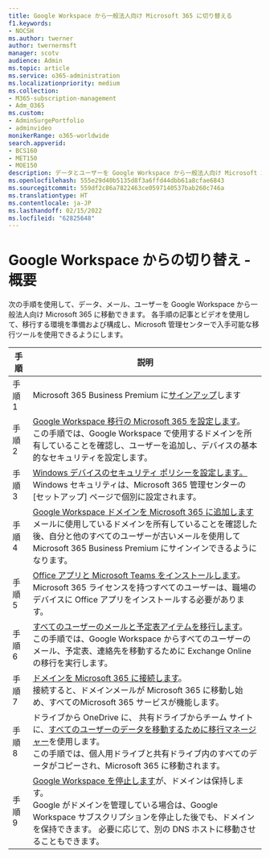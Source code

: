 ```yaml
---
title: Google Workspace から一般法人向け Microsoft 365 に切り替える
f1.keywords:
- NOCSH
ms.author: twerner
author: twernermsft
manager: scotv
audience: Admin
ms.topic: article
ms.service: o365-administration
ms.localizationpriority: medium
ms.collection:
- M365-subscription-management
- Adm_O365
ms.custom:
- AdminSurgePortfolio
- adminvideo
monikerRange: o365-worldwide
search.appverid:
- BCS160
- MET150
- MOE150
description: データとユーザーを Google Workspace から一般法人向け Microsoft 365 に移動する方法について説明します。
ms.openlocfilehash: 555e29d40b5135d8f3a6ffd44dbb61a8cfae6843
ms.sourcegitcommit: 559df2c86a7822463ce0597140537bab260c746a
ms.translationtype: HT
ms.contentlocale: ja-JP
ms.lasthandoff: 02/15/2022
ms.locfileid: "62825648"
---
```

# <a name="switch-from-google-workspace---overview"></a>Google Workspace からの切り替え - 概要

次の手順を使用して、データ、メール、ユーザーを Google Workspace から一般法人向け Microsoft 365 に移動できます。 各手順の記事とビデオを使用して、移行する環境を準備および構成し、Microsoft 管理センターで入手可能な移行ツールを使用できるようにします。


| 手順  |説明  |
|---------|---------|
|手順 1 | Microsoft 365 Business Premium に[サインアップ](../admin-overview/sign-up-for-office-365.md)します       |
|手順 2 | [Google Workspace 移行の Microsoft 365 を設定します](set-up-microsoft-365-forgoogle.md)。 </br> この手順では、Google Workspace で使用するドメインを所有していることを確認し、ユーザーを追加し、デバイスの基本的なセキュリティを設定します。 |
|手順 3 | [Windows デバイスのセキュリティ ポリシーを設定します。](../setup/secure-win-10-pcs.md)</br> Windows セキュリティは、Microsoft 365 管理センターの [セットアップ] ページで個別に設定されます。 |
|手順 4 | [Google Workspace ドメインを Microsoft 365 に追加します](add-google-domain.md) </br> メールに使用しているドメインを所有していることを確認した後、自分と他のすべてのユーザーが古いメールを使用して Microsoft 365 Business Premium にサインインできるようになります。 |
|手順 5 | [Office アプリと Microsoft Teams をインストールします](../setup/install-applications.md)。</br> Microsoft 365 ライセンスを持つすべてのユーザーは、職場のデバイスに Office アプリをインストールする必要があります。|
|手順 6 | [すべてのユーザーのメールと予定表アイテムを移行します](migrate-email.md)。</br> この手順では、Google Workspace からすべてのユーザーのメール、予定表、連絡先を移動するために Exchange Online の移行を実行します。  |
|手順 7 | [ドメインを Microsoft 365 に接続します](connect-domain-tom365.md)。 </br> 接続すると、ドメインメールが Microsoft 365 に移動し始め、すべてのMicrosoft 365 サービスが機能します。|
|手順 8|ドライブから OneDrive に、 共有ドライブからチーム サイトに、[すべてのユーザーのデータを移動するために移行マネージャー](migrate-files-migration-manager.md)を使用します。</br> この手順では、個人用ドライブと共有ドライブ内のすべてのデータがコピーされ、Microsoft 365 に移動されます。|
|手順 9| [Google Workspace を停止します](cancel-google.md)が、ドメインは保持します。 </br> Google がドメインを管理している場合は、Google Workspace サブスクリプションを停止した後でも、ドメインを保持できます。 必要に応じて、別の DNS ホストに移動させることもできます。|

